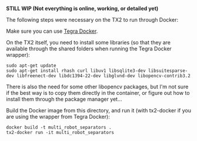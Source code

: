 **STILL WIP (Not everything is online, working, or detailed yet)**

The following steps were necessary on the TX2 to run through Docker:

Make sure you can use [Tegra Docker](https://github.com/Technica-Corporation/Tegra-Docker/).

On the TX2 itself, you need to install some libraries (so that they are available through the shared folders when running the Tegra Docker wrapper):
```
sudo apt-get update
sudo apt-get install rhash curl libuv1 libsqlite3-dev libsuitesparse-dev libfreenect-dev libdc1394-22-dev libglvnd-dev libopencv-contrib3.2
```

There is also the need for some other libopencv packages, but I'm not sure if the best way is to copy them directly in the container, or figure out how to install them through the package manager yet...

Build the Docker image from this directory, and run it (with tx2-docker if you are using the wrapper from Tegra Docker):
```
docker build -t multi_robot_separators .
tx2-docker run -it multi_robot_separators
```

